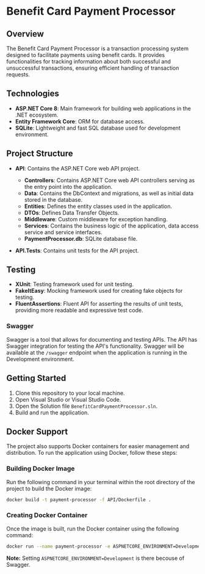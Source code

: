 # Benefit Card Payment Processor

## Overview

The Benefit Card Payment Processor is a transaction processing system designed to facilitate payments using benefit cards. It provides functionalities for tracking information about both successful and unsuccessful transactions, ensuring efficient handling of transaction requests.

## Technologies

- **ASP.NET Core 8**: Main framework for building web applications in the .NET ecosystem.
- **Entity Framework Core**: ORM for database access.
- **SQLite**: Lightweight and fast SQL database used for development environment.

## Project Structure

- **API**: Contains the ASP.NET Core web API project.
  - **Controllers**: Contains ASP.NET Core web API controllers serving as the entry point into the application.
  - **Data**: Contains the DbContext and migrations, as well as initial data stored in the database.
  - **Entities**: Defines the entity classes used in the application.
  - **DTOs**: Defines Data Transfer Objects.
  - **Middleware**: Custom middleware for exception handling.
  - **Services**: Contains the business logic of the application, data access service and service interfaces.
  - **PaymentProcessor.db**: SQLite database file.

- **API.Tests**: Contains unit tests for the API project.

## Testing

- **XUnit**: Testing framework used for unit testing.
- **FakeItEasy**: Mocking framework used for creating fake objects for testing.
- **FluentAssertions**: Fluent API for asserting the results of unit tests, providing more readable and expressive test code.

### Swagger

Swagger is a tool that allows for documenting and testing APIs. The API has Swagger integration for testing the API's functionality. Swagger will be available at the `/swagger` endpoint when the application is running in the Development environment.

## Getting Started

1. Clone this repository to your local machine.
2. Open Visual Studio or Visual Studio Code.
3. Open the Solution file `BenefitCardPaymentProcessor.sln`.
4. Build and run the application.

## Docker Support

The project also supports Docker containers for easier management and distribution. To run the application using Docker, follow these steps:

### Building Docker Image

Run the following command in your terminal within the root directory of the project to build the Docker image:

```bash
docker build -t payment-processor -f API/Dockerfile .
```

### Creating Docker Container

Once the image is built, run the Docker container using the following command:

```bash
docker run --name payment-processor -e ASPNETCORE_ENVIRONMENT=Development -p 8080:8080 -p 8081:8081 payment-processor
```
**Note:** Setting `ASPNETCORE_ENVIRONMENT=Development` is there becouse of Swagger.
